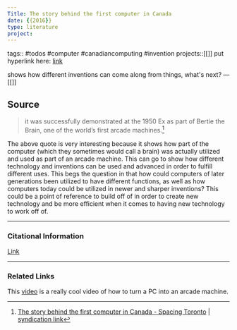 ```yaml
---
Title: The story behind the first computer in Canada
date: {{2016}}
type: literature
project:
---
```

tags:: #todos #computer #canadiancomputing #invention 
projects::[[]]
put hyperlink here: [link](http://spacing.ca/toronto/2016/11/12/first-computer-canada/)

shows how different inventions can come along from things, what's next?
&mdash;[[]]

## Source 
> it was successfully demonstrated at the 1950 Ex as part of Bertie the Brain, one of the world’s first arcade machines.[^1]

[^1]: [The story behind the first computer in Canada - Spacing Toronto](http://spacing.ca/toronto/2016/11/12/first-computer-canada/) | [syndication link](tk) 

The above quote is very interesting because it shows how part of the computer (which they sometimes would call a brain) was actually utilized and used as part of an arcade machine. This can go to show how different technology and inventions can be used and advanced in order to fulfill different uses. This begs the question in that how could computers of later generations been utilized to have different functions, as well as how computers today could be utilized in newer and sharper inventions? This could be a point of reference to build off of in order to create new technology and be more efficient when it comes to having new technology to work off of.

---
### Citational Information

[Link](http://spacing.ca/toronto/2016/11/12/first-computer-canada/)

---
### Related Links
This [video](https://www.youtube.com/watch?v=KSKvQceg2Gc) is a really cool video of how to turn a PC into an arcade machine.